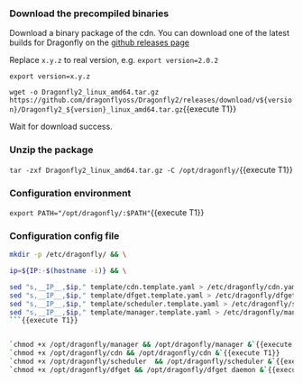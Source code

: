 ### Download the precompiled binaries

Download a binary package of the cdn. You can download one of the latest builds for Dragonfly on the [github releases page](https://github.com/dragonflyoss/Dragonfly2/releases)

Replace `x.y.z` to real version, e.g. `export version=2.0.2`

`export version=x.y.z`

`wget -o Dragonfly2_linux_amd64.tar.gz https://github.com/dragonflyoss/Dragonfly2/releases/download/v${version}/Dragonfly2_${version}_linux_amd64.tar.gz`{{execute T1}}

Wait for download success.

### Unzip the package

`tar -zxf Dragonfly2_linux_amd64.tar.gz -C /opt/dragonfly/`{{execute T1}}

### Configuration environment

`export PATH="/opt/dragonfly/:$PATH"`{{execute T1}}

### Configuration config file

```sh
mkdir -p /etc/dragonfly/ && \

ip=${IP:-$(hostname -i)} && \

sed "s,__IP__,$ip," template/cdn.template.yaml > /etc/dragonfly/cdn.yaml && \
sed "s,__IP__,$ip," template/dfget.template.yaml > /etc/dragonfly/dfget.yaml && \
sed "s,__IP__,$ip," template/scheduler.template.yaml > /etc/dragonfly/scheduler.yaml && \
sed "s,__IP__,$ip," template/manager.template.yaml > /etc/dragonfly/manager.yaml && \
```{{execute T1}}


`chmod +x /opt/dragonfly/manager && /opt/dragonfly/manager &`{{execute T1}}
`chmod +x /opt/dragonfly/cdn && /opt/dragonfly/cdn &`{{execute T1}}
`chmod +x /opt/dragonfly/scheduler  && /opt/dragonfly/scheduler &`{{execute T1}}
`chmod +x /opt/dragonfly/dfget && /opt/dragonfly/dfget daemon &`{{execute T1}}
